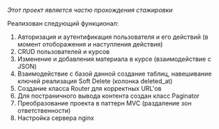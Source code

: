 *Этот проект является частю прохождения стажировки*

Реализован следующий функционал:
1. Авторизация и аутентификация пользователя и его действий (в момент отоборажения и наступления действия)
2. CRUD пользователей и курсов
3. Изменение и добавления материала в курсе (взаимодействие с JSON)
4. Взаимодействие с базой данной создание таблиц, навешивание ключей реализация Soft Delete (колонка deleted_at)
5. Создание класса Router для корректных URL'ов
6. Для постраничного вывода контента создан класс Paginator
7. Преобразование проекта в паттерн MVC (раздаление зон ответственности)
8. Настройка сервера nginx
